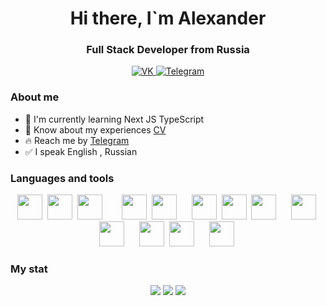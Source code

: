 <div id="header" align="center">
	<h1>Hi there, I`m Alexander</h1>
	<h3>Full Stack Developer from Russia</h3>
</div>

<div id="socials" align="center">
	<a href="https://vk.com/sanik__sanik">
	<img src="https://img.shields.io/badge/VK-blue?style=for-the-badge&logo=vk&logoColor=white" alt="VK">
	</a>
	<a href="https://t.me/alexmoon26">
	<img src="https://img.shields.io/badge/Telegram-blue?style=for-the-badge&logo=Telegram&logoColor=white" alt="Telegram">
	</a>
</div>

### About me

- :seedling: I'm currently learning Next JS TypeScript
- :rocket: Know about my experiences [CV](https://alexmoon26.vercel.app/)
- :fire: Reach me by [Telegram](https://t.me/alexmoon26)
- :white_check_mark: I speak English , Russian

### Languages and tools

<div id="tools" align="center">
<img src="https://cdn.jsdelivr.net/gh/devicons/devicon/icons/javascript/javascript-plain.svg" width="40" height="40" />&nbsp;
<img src="https://cdn.jsdelivr.net/gh/devicons/devicon/icons/typescript/typescript-original.svg" width="40" height="40" />&nbsp;	
<img src="https://cdn.jsdelivr.net/gh/devicons/devicon/icons/html5/html5-original.svg" width="40" height="40" />&nbsp; &nbsp;&nbsp;&nbsp;&nbsp;&nbsp;
<img src="https://cdn.jsdelivr.net/gh/devicons/devicon/icons/materialui/materialui-original.svg" width="40" height="40" />&nbsp;
<img src="https://cdn.jsdelivr.net/gh/devicons/devicon/icons/tailwindcss/tailwindcss-plain.svg" width="40" height="40" />&nbsp;&nbsp;&nbsp;&nbsp;&nbsp;
<img src="https://cdn.jsdelivr.net/gh/devicons/devicon/icons/nodejs/nodejs-original.svg" width="40" height="40" />&nbsp;
<img src="https://cdn.jsdelivr.net/gh/devicons/devicon/icons/npm/npm-original-wordmark.svg" width="40" height="40" />&nbsp;
<img src="https://cdn.jsdelivr.net/gh/devicons/devicon/icons/express/express-original.svg" width="40" height="40" />&nbsp;&nbsp;&nbsp;&nbsp;&nbsp;
<img src="https://cdn.jsdelivr.net/gh/devicons/devicon/icons/react/react-original.svg" width="40" height="40" />&nbsp;
<img src="https://cdn.jsdelivr.net/gh/devicons/devicon/icons/nextjs/nextjs-original.svg" width="40" height="40" />&nbsp;&nbsp;&nbsp;&nbsp;&nbsp;
<img src="https://cdn.jsdelivr.net/gh/devicons/devicon/icons/mongodb/mongodb-original-wordmark.svg" width="40" height="40" />&nbsp;
<img src="https://cdn.jsdelivr.net/gh/devicons/devicon/icons/mysql/mysql-original-wordmark.svg" width="40" height="40" />&nbsp;&nbsp;&nbsp;&nbsp;&nbsp;
<img src="https://cdn.jsdelivr.net/gh/devicons/devicon/icons/git/git-original-wordmark.svg" width="40" height="40" />&nbsp;
</div>

### My stat
<div id="stat" align="center">
	<img src="https://github-profile-summary-cards.vercel.app/api/cards/profile-details?username=alexmoon26&theme=github_dark">
	<img src="https://github-profile-summary-cards.vercel.app/api/cards/most-commit-language?username=alexmoon26&theme=github_dark">
	<img src="https://github-profile-summary-cards.vercel.app/api/cards/repos-per-language?username=alexmoon26&theme=github_dark">
</div>

<!--
**AlexMoon26/alexmoon26** is a ✨ _special_ ✨ repository because its `README.md` (this file) appears on your GitHub profile.

Here are some ideas to get you started:

- 🔭 I’m currently working on ...
- 🌱 I’m currently learning ...
- 👯 I’m looking to collaborate on ...
- 🤔 I’m looking for help with ...
- 💬 Ask me about ...
- 📫 How to reach me: ...
- 😄 Pronouns: ...
- ⚡ Fun fact: ...
-->
